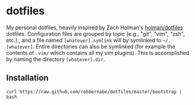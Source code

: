 dotfiles
========

My personal dotfiles, heavily inspired by Zach Holman's
[holman/dotfiles](https://github.com/holman/dotfiles) dotfiles. Configuration
 files are grouped by topic (e.g., "git", "vim", "zsh", etc.)., and a file named
`[whatever].symlink` will by symlinked to `~/.[whatever]`. Entire directories
can also be symlinked (for example the contents of `.vim/` which contains all
my vim plugins). This is accomplished by naming the directory `[whatever].dir`.

Installation
------------

`curl https://raw.github.com/robbernabe/dotfiles/master/bootstrap | bash`

